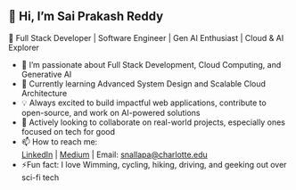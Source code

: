 ## 👋 Hi, I’m Sai Prakash Reddy

🚀 Full Stack Developer | Software Engineer | Gen AI Enthusiast | Cloud & AI Explorer

- 👀 I’m passionate about Full Stack Development, Cloud Computing, and Generative AI
- 🌱 Currently learning Advanced System Design and Scalable Cloud Architecture
- 💡 Always excited to build impactful web applications, contribute to open-source, and work on AI-powered solutions
- 💞️ Actively looking to collaborate on real-world projects, especially ones focused on tech for good
- 📫 How to reach me:  
  [LinkedIn](https://www.linkedin.com/in/saiprakash07/) | [Medium](https://medium.com/@saiprakashreddyn123) | Email: [snallapa@charlotte.edu](mailto:snallapa@charlotte.edu)
- ⚡Fun fact: I love Wimming, cycling, hiking, driving, and geeking out over sci-fi tech
<!---
elsaborarte/elsaborarte is a ✨ special ✨ repository because its `README.md` (this file) appears on your GitHub profile.
You can click the Preview link to take a look at your changes.
--->
